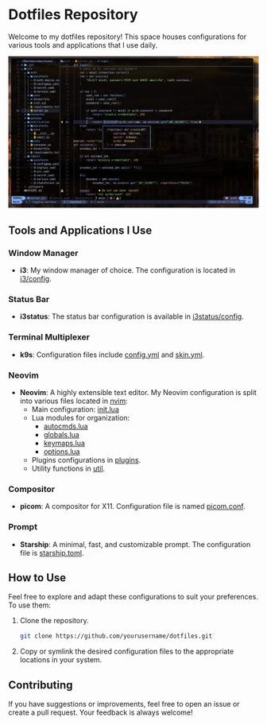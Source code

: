 # Dotfiles Repository

Welcome to my dotfiles repository! This space houses configurations for various tools and applications that I use daily.

![Screenshot](./assets/screenshot.jpg)

## Tools and Applications I Use

### Window Manager

- **i3**: My window manager of choice. The configuration is located in [i3/config](i3/config).

### Status Bar

- **i3status**: The status bar configuration is available in [i3status/config](i3status/config).

### Terminal Multiplexer

- **k9s**: Configuration files include [config.yml](k9s/config.yml) and [skin.yml](k9s/skin.yml).

### Neovim

- **Neovim**: A highly extensible text editor. My Neovim configuration is split into various files located in [nvim](nvim):
  - Main configuration: [init.lua](nvim/init.lua)
  - Lua modules for organization:
    - [autocmds.lua](nvim/lua/config/autocmds.lua)
    - [globals.lua](nvim/lua/config/globals.lua)
    - [keymaps.lua](nvim/lua/config/keymaps.lua)
    - [options.lua](nvim/lua/config/options.lua)
  - Plugins configurations in [plugins](nvim/lua/plugins).
  - Utility functions in [util](nvim/lua/util).

### Compositor

- **picom**: A compositor for X11. Configuration file is named [picom.conf](picom.conf).

### Prompt

- **Starship**: A minimal, fast, and customizable prompt. The configuration file is [starship.toml](starship.toml).

## How to Use

Feel free to explore and adapt these configurations to suit your preferences. To use them:

1. Clone the repository.
   ```bash
   git clone https://github.com/yourusername/dotfiles.git
   ```
2. Copy or symlink the desired configuration files to the appropriate locations in your system.

## Contributing

If you have suggestions or improvements, feel free to open an issue or create a pull request. Your feedback is always welcome!
